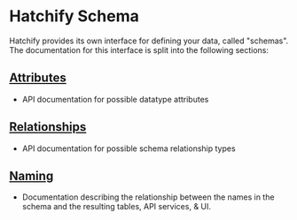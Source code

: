 # Hatchify Schema

Hatchify provides its own interface for defining your data, called "schemas". The documentation for this interface is split into the following sections:

## [Attributes](./attribute-types/README.md)

- API documentation for possible datatype attributes

## [Relationships](./relationship-types/README.md)

- API documentation for possible schema relationship types

## [Naming](./naming.md)

- Documentation describing the relationship between the names in the schema and the resulting tables, API services, & UI.
